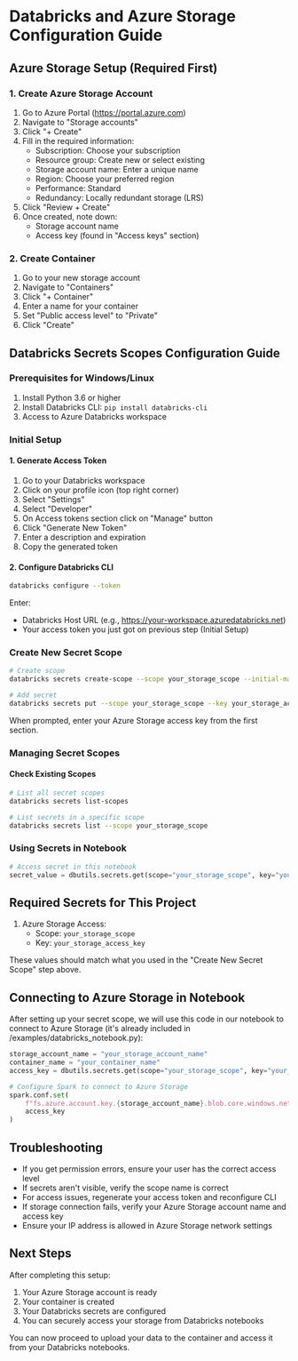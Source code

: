 # Databricks and Azure Storage Configuration Guide

## Azure Storage Setup (Required First)
### 1. Create Azure Storage Account
1. Go to Azure Portal (https://portal.azure.com)
2. Navigate to "Storage accounts"
3. Click "+ Create"
4. Fill in the required information:
   - Subscription: Choose your subscription
   - Resource group: Create new or select existing
   - Storage account name: Enter a unique name
   - Region: Choose your preferred region
   - Performance: Standard
   - Redundancy: Locally redundant storage (LRS)
5. Click "Review + Create"
6. Once created, note down:
   - Storage account name
   - Access key (found in "Access keys" section)

### 2. Create Container
1. Go to your new storage account
2. Navigate to "Containers"
3. Click "+ Container"
4. Enter a name for your container
5. Set "Public access level" to "Private"
6. Click "Create"

## Databricks Secrets Scopes Configuration Guide
### Prerequisites for Windows/Linux
1. Install Python 3.6 or higher 
2. Install Databricks CLI: `pip install databricks-cli`
3. Access to Azure Databricks workspace

### Initial Setup
#### 1. Generate Access Token
1. Go to your Databricks workspace
2. Click on your profile icon (top right corner)
3. Select "Settings"
4. Select "Developer"
5. On Access tokens section click on "Manage" button
6. Click "Generate New Token"
7. Enter a description and expiration
8. Copy the generated token

#### 2. Configure Databricks CLI
```bash
databricks configure --token
```
Enter:
- Databricks Host URL (e.g., https://your-workspace.azuredatabricks.net)
- Your access token you just got on previous step (Initial Setup)

### Create New Secret Scope
```bash
# Create scope
databricks secrets create-scope --scope your_storage_scope --initial-manage-principal users

# Add secret
databricks secrets put --scope your_storage_scope --key your_storage_access_key
```
When prompted, enter your Azure Storage access key from the first section.

### Managing Secret Scopes
#### Check Existing Scopes
```bash
# List all secret scopes
databricks secrets list-scopes

# List secrets in a specific scope
databricks secrets list --scope your_storage_scope
```

### Using Secrets in Notebook
```python
# Access secret in this notebook
secret_value = dbutils.secrets.get(scope="your_storage_scope", key="your_storage_access_key")
```

## Required Secrets for This Project
1. Azure Storage Access:
   - Scope: `your_storage_scope`
   - Key: `your_storage_access_key`

These values should match what you used in the "Create New Secret Scope" step above.

## Connecting to Azure Storage in Notebook
After setting up your secret scope, we will use this code in our notebook to connect to Azure Storage (it's already included in /examples/databricks_notebook.py):
```python
storage_account_name = "your_storage_account_name"
container_name = "your_container_name"
access_key = dbutils.secrets.get(scope="your_storage_scope", key="your_storage_access_key")

# Configure Spark to connect to Azure Storage
spark.conf.set(
    f"fs.azure.account.key.{storage_account_name}.blob.core.windows.net",
    access_key
)
```

## Troubleshooting
- If you get permission errors, ensure your user has the correct access level
- If secrets aren't visible, verify the scope name is correct
- For access issues, regenerate your access token and reconfigure CLI
- If storage connection fails, verify your Azure Storage account name and access key
- Ensure your IP address is allowed in Azure Storage network settings

## Next Steps
After completing this setup:
1. Your Azure Storage account is ready
2. Your container is created
3. Your Databricks secrets are configured
4. You can securely access your storage from Databricks notebooks

You can now proceed to upload your data to the container and access it from your Databricks notebooks.
